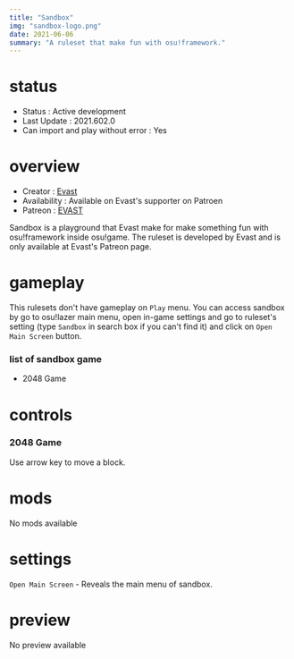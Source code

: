 ```yaml
---
title: "Sandbox"
img: "sandbox-logo.png"
date: 2021-06-06
summary: "A ruleset that make fun with osu!framework."
---
```


# status

- Status : Active development
- Last Update : 2021.602.0
- Can import and play without error : Yes

# overview

- Creator : [Evast](https://github.com/EVAST9919)
- Availability : Available on Evast's supporter on Patroen
- Patreon : [EVAST](https://www.patreon.com/evast/posts)

Sandbox is a playground that Evast make for make something fun with osu!framework inside osu!game. The ruleset is developed by Evast and is only available at Evast's Patreon page.

# gameplay

This rulesets don't have gameplay on `Play` menu. You can access sandbox by go to osu!lazer main menu, open in-game settings and go to ruleset's setting (type `Sandbox` in search box if you can't find it) and click on `Open Main Screen` button.

### list of sandbox game

- 2048 Game

# controls

### 2048 Game

Use arrow key to move a block.

# mods

No mods available

# settings

`Open Main Screen` - Reveals the main menu of sandbox.

# preview

No preview available